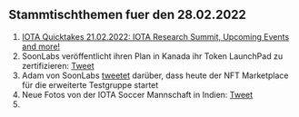 ## Stammtischthemen fuer den 28.02.2022

1. [IOTA Quicktakes 21.02.2022: IOTA Research Summit, Upcoming Events and more!](https://www.youtube.com/watch?v=z-JCtsqfGfM)
2. SoonLabs veröffentlicht ihren Plan in Kanada ihr Token LaunchPad zu zertifizieren: [Tweet](https://twitter.com/soon_labs/status/1496007167689822211?s=20&t=6w9DHWv2FCjA4TE8iGlQhw)
3. Adam von SoonLabs [tweetet](https://twitter.com/adam_unchained/status/1495981188355350530?s=20&t=6w9DHWv2FCjA4TE8iGlQhw) darüber, dass heute der NFT Marketplace für die erweiterte Testgruppe startet
4. Neue Fotos von der IOTA Soccer Mannschaft in Indien: [Tweet](https://twitter.com/IOTASoccerTeam/status/1495903753463304192?s=20&t=6w9DHWv2FCjA4TE8iGlQhw)
5. 
